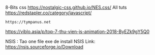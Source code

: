 8-Bits css
	https://nostalgic-css.github.io/NES.css/
All tuts
	https://redstapler.co/category/javascript/

	https://tympanus.net

https://viblo.asia/p/top-7-thu-vien-js-animation-2018-ByEZk9gY5Q0

NSIS : Tao one file exe de install
	NSIS Link: https://nsis.sourceforge.io/Download
